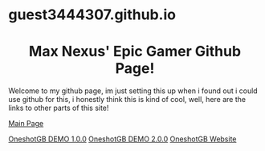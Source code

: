 # guest3444307.github.io
<html>
<body>

<h1 align=center>Max Nexus' Epic Gamer Github Page!</h1>

<p>Welcome to my github page, im just setting this up when i found out i could use github for this, i honestly think this is kind of cool, well, here are the links to other parts of this site!</p>
 <a href="/mainpage.html">Main Page</a>
 
 <a href="/OSGBDEM1.0.0/index.html">OneshotGB DEMO 1.0.0</a> 
 <a href="/osgbdemo2.0.0/index.html">OneshotGB DEMO 2.0.0</a> 
 <a href="OSGB Website/Concepts/OneshotGBWebsite.html">OneshotGB Website</a> 
</body>
</html>
